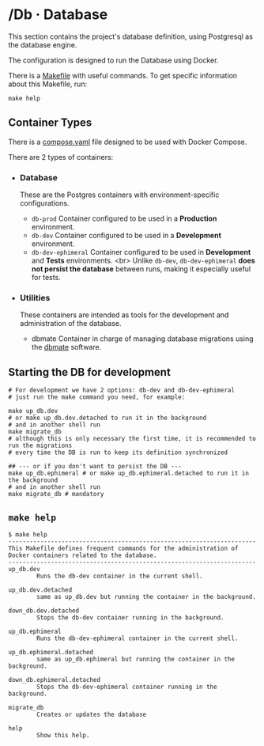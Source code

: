 # /Db · Database

This section contains the project's database definition, using Postgresql as the database engine.

The configuration is designed to run the Database using Docker.

There is a [Makefile](https://www.google.com/search?q=./Makefile) with useful commands. To get specific information about this Makefile, run:

```shell
make help
```

## Container Types

There is a [compose.yaml](https://www.google.com/search?q=./compose.yaml) file designed to be used with Docker Compose.

There are 2 types of containers:

  - ### Database

    These are the Postgres containers with environment-specific configurations.

      - `db-prod`
        Container configured to be used in a **Production** environment.
      - `db-dev`
        Container configured to be used in a **Development** environment.
      - `db-dev-ephimeral`
        Container configured to be used in **Development** and **Tests** environments. \<br\>
        Unlike `db-dev`, `db-dev-ephimeral` **does not persist the database** between runs, making it especially useful for tests.

  - ### Utilities

    These containers are intended as tools for the development and administration of the database.

      - dbmate
        Container in charge of managing database migrations using the [dbmate](https://www.google.com/search?q=https%27://github.com/amacneil/dbmate%3Ftab%3Dreadme-ov-file) software.

## Starting the DB for development

```shell
# For development we have 2 options: db-dev and db-dev-ephimeral
# just run the make command you need, for example:

make up_db.dev
# or make up_db.dev.detached to run it in the background
# and in another shell run
make migrate_db
# although this is only necessary the first time, it is recommended to run the migrations
# every time the DB is run to keep its definition synchronized

## --- or if you don't want to persist the DB ---
make up_db.ephimeral # or make up_db.ephimeral.detached to run it in the background
# and in another shell run
make migrate_db # mandatory

```

## `make help`

```
$ make help
----------------------------------------------------------------------
This Makefile defines frequent commands for the administration of
Docker containers related to the database.
----------------------------------------------------------------------
up_db.dev
        Runs the db-dev container in the current shell.

up_db.dev.detached
        same as up_db.dev but running the container in the background.

down_db.dev.detached
        Stops the db-dev container running in the background.

up_db.ephimeral
        Runs the db-dev-ephimeral container in the current shell.

up_db.ephimeral.detached
        same as up_db.ephimeral but running the container in the background.

down_db.ephimeral.detached
        Stops the db-dev-ephimeral container running in the background.

migrate_db
        Creates or updates the database

help
        Show this help.
```
